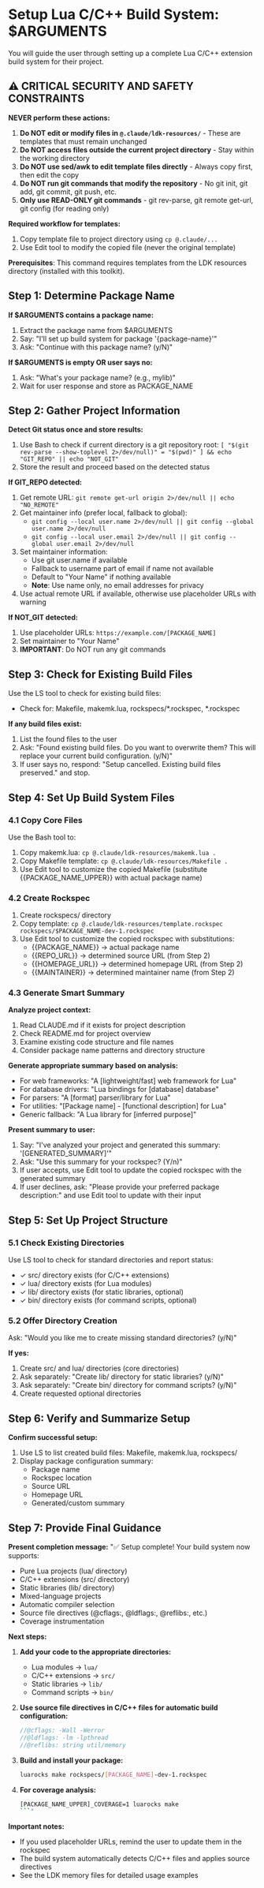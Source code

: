 # Setup Lua C/C++ Build System: $ARGUMENTS

You will guide the user through setting up a complete Lua C/C++ extension build system for their project.

## ⚠️ CRITICAL SECURITY AND SAFETY CONSTRAINTS

**NEVER perform these actions:**
1. **Do NOT edit or modify files in `@.claude/ldk-resources/`** - These are templates that must remain unchanged
2. **Do NOT access files outside the current project directory** - Stay within the working directory
3. **Do NOT use sed/awk to edit template files directly** - Always copy first, then edit the copy
4. **Do NOT run git commands that modify the repository** - No git init, git add, git commit, git push, etc.
5. **Only use READ-ONLY git commands** - git rev-parse, git remote get-url, git config (for reading only)

**Required workflow for templates:**
1. Copy template file to project directory using `cp @.claude/...`
2. Use Edit tool to modify the copied file (never the original template)

**Prerequisites**: This command requires templates from the LDK resources directory (installed with this toolkit).

## Step 1: Determine Package Name

**If $ARGUMENTS contains a package name:**
1. Extract the package name from $ARGUMENTS
2. Say: "I'll set up build system for package '{package-name}'"
3. Ask: "Continue with this package name? (y/N)"

**If $ARGUMENTS is empty OR user says no:**
1. Ask: "What's your package name? (e.g., mylib)"
2. Wait for user response and store as PACKAGE_NAME

## Step 2: Gather Project Information

**Detect Git status once and store results:**
1. Use Bash to check if current directory is a git repository root:
   `[ "$(git rev-parse --show-toplevel 2>/dev/null)" = "$(pwd)" ] && echo "GIT_REPO" || echo "NOT_GIT"`
2. Store the result and proceed based on the detected status

**If GIT_REPO detected:**
1. Get remote URL: `git remote get-url origin 2>/dev/null || echo "NO_REMOTE"`
2. Get maintainer info (prefer local, fallback to global):
   - `git config --local user.name 2>/dev/null || git config --global user.name 2>/dev/null`
   - `git config --local user.email 2>/dev/null || git config --global user.email 2>/dev/null`
3. Set maintainer information:
   - Use git user.name if available
   - Fallback to username part of email if name not available
   - Default to "Your Name" if nothing available
   - **Note**: Use name only, no email addresses for privacy
4. Use actual remote URL if available, otherwise use placeholder URLs with warning

**If NOT_GIT detected:**
1. Use placeholder URLs: `https://example.com/[PACKAGE_NAME]`
2. Set maintainer to "Your Name" 
3. **IMPORTANT**: Do NOT run any git commands

## Step 3: Check for Existing Build Files

Use the LS tool to check for existing build files:
- Check for: Makefile, makemk.lua, rockspecs/*.rockspec, *.rockspec

**If any build files exist:**
1. List the found files to the user
2. Ask: "Found existing build files. Do you want to overwrite them? This will replace your current build configuration. (y/N)"
3. If user says no, respond: "Setup cancelled. Existing build files preserved." and stop.

## Step 4: Set Up Build System Files

### 4.1 Copy Core Files
Use the Bash tool to:
1. Copy makemk.lua: `cp @.claude/ldk-resources/makemk.lua .`
2. Copy Makefile template: `cp @.claude/ldk-resources/Makefile .`
3. Use Edit tool to customize the copied Makefile (substitute {{PACKAGE_NAME_UPPER}} with actual package name)

### 4.2 Create Rockspec
1. Create rockspecs/ directory
2. Copy template: `cp @.claude/ldk-resources/template.rockspec rockspecs/$PACKAGE_NAME-dev-1.rockspec`
3. Use Edit tool to customize the copied rockspec with substitutions:
   - {{PACKAGE_NAME}} → actual package name
   - {{REPO_URL}} → determined source URL (from Step 2)
   - {{HOMEPAGE_URL}} → determined homepage URL (from Step 2)
   - {{MAINTAINER}} → determined maintainer name (from Step 2)

### 4.3 Generate Smart Summary
**Analyze project context:**
1. Read CLAUDE.md if it exists for project description
2. Check README.md for project overview  
3. Examine existing code structure and file names
4. Consider package name patterns and directory structure

**Generate appropriate summary based on analysis:**
- For web frameworks: "A [lightweight/fast] web framework for Lua"
- For database drivers: "Lua bindings for [database] database"
- For parsers: "A [format] parser/library for Lua"
- For utilities: "[Package name] - [functional description] for Lua"
- Generic fallback: "A Lua library for [inferred purpose]"

**Present summary to user:**
1. Say: "I've analyzed your project and generated this summary: '[GENERATED_SUMMARY]'"
2. Ask: "Use this summary for your rockspec? (Y/n)"
3. If user accepts, use Edit tool to update the copied rockspec with the generated summary
4. If user declines, ask: "Please provide your preferred package description:" and use Edit tool to update with their input

## Step 5: Set Up Project Structure

### 5.1 Check Existing Directories
Use LS tool to check for standard directories and report status:
- ✓ src/ directory exists (for C/C++ extensions)
- ✓ lua/ directory exists (for Lua modules)  
- ✓ lib/ directory exists (for static libraries, optional)
- ✓ bin/ directory exists (for command scripts, optional)

### 5.2 Offer Directory Creation
Ask: "Would you like me to create missing standard directories? (y/N)"

**If yes:**
1. Create src/ and lua/ directories (core directories)
2. Ask separately: "Create lib/ directory for static libraries? (y/N)"
3. Ask separately: "Create bin/ directory for command scripts? (y/N)"
4. Create requested optional directories

## Step 6: Verify and Summarize Setup

**Confirm successful setup:**
1. Use LS to list created build files: Makefile, makemk.lua, rockspecs/
2. Display package configuration summary:
   - Package name
   - Rockspec location
   - Source URL  
   - Homepage URL
   - Generated/custom summary

## Step 7: Provide Final Guidance

**Present completion message:**
"✅ Setup complete! Your build system now supports:
- Pure Lua projects (lua/ directory)
- C/C++ extensions (src/ directory)
- Static libraries (lib/ directory) 
- Mixed-language projects
- Automatic compiler selection
- Source file directives (@cflags:, @ldflags:, @reflibs:, etc.)
- Coverage instrumentation

**Next steps:**
1. **Add your code to the appropriate directories:**
   - Lua modules → `lua/`
   - C/C++ extensions → `src/`
   - Static libraries → `lib/`
   - Command scripts → `bin/`

2. **Use source file directives in C/C++ files for automatic build configuration:**
   ```c
   //@cflags: -Wall -Werror
   //@ldflags: -lm -lpthread  
   //@reflibs: string util/memory
   ```

3. **Build and install your package:**
   ```bash
   luarocks make rockspecs/[PACKAGE_NAME]-dev-1.rockspec
   ```

4. **For coverage analysis:**
   ```bash
   [PACKAGE_NAME_UPPER]_COVERAGE=1 luarocks make
   ```"

**Important notes:**
- If you used placeholder URLs, remind the user to update them in the rockspec
- The build system automatically detects C/C++ files and applies source directives
- See the LDK memory files for detailed usage examples
